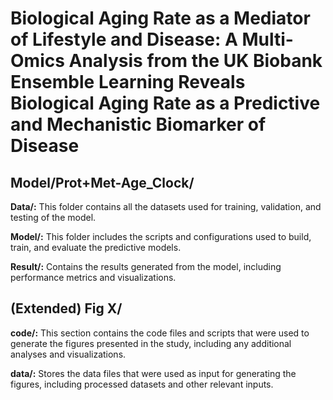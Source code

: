 # Biological Aging Rate as a Mediator of Lifestyle and Disease: A Multi-Omics Analysis from the UK Biobank Ensemble Learning Reveals Biological Aging Rate as a Predictive and Mechanistic Biomarker of Disease

## Model/Prot+Met-Age_Clock/

**Data/:** 
This folder contains all the datasets used for training, validation, and testing of the model.

**Model/:** 
This folder includes the scripts and configurations used to build, train, and evaluate the predictive models.

**Result/:** 
Contains the results generated from the model, including performance metrics and visualizations.

## (Extended) Fig X/

**code/:** 
This section contains the code files and scripts that were used to generate the figures presented in the study, including any additional analyses and visualizations.

**data/:** 
Stores the data files that were used as input for generating the figures, including processed datasets and other relevant inputs.


